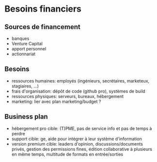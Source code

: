 # Besoins financiers

## Sources de financement

 * banques
 * Venture Capital
 * apport personnel
 * actionnariat

## Besoins

 * ressources humaines: employés (ingénieurs, secrétaires, marketeux, stagiaires, ...)
 * frais d'organisation: dépôt de code (github pro), systèmes de build
 * ressources physiques: serveurs, bureaux, hébergement
 * marketing: lier avec plan marketing/budget ?

## Business plan

 * hébergement pro
	cible: (T)PME, pas de service info et pas de temps à perdre
 * support
	cible: ge, aide pour intégrer à leur système d'information
 * version premium
	cible: leaders d'opinion, discussions/documents privés, gestion des permissions fines, édition collaborative à plusieurs en même temps, multitude de formats en entrée/sorties

